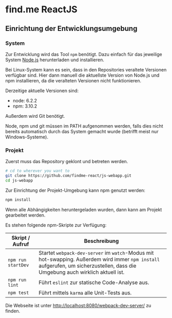 # find.me ReactJS

## Einrichtung der Entwicklungsumgebung

### System

Zur Entwicklung wird das Tool `npm` benötigt.
Dazu einfach für das jeweilige System [Node.js](https://nodejs.org)
herunterladen und installieren.

Bei Linux-System kann es sein,
dass in den Repositories veraltete Versionen verfügbar sind.
Hier dann manuell die aktuellste Version von Node.js und npm installieren,
da die veralteten Versionen nicht funktionieren.

Derzeitige aktuelle Versionen sind:

* node: 6.2.2
* npm: 3.10.2

Außerdem wird Git benötigt.

Node, npm und git müssen im PATH aufgenommen werden,
falls dies nicht bereits automatisch durch das System gemacht wurde
(betrifft meist nur Windows-Systeme).

### Projekt

Zuerst muss das Repository geklont und betreten werden.

```bash
# cd to wherever you want to
git clone https://github.com/findme-react/js-webapp.git
cd js-webapp
```

Zur Einrichtung der Projekt-Umgebung kann npm genutzt werden:

```bash
npm install
```

Wenn alle Abhängigkeiten heruntergeladen wurden,
dann kann am Projekt gearbeitet werden.

Es stehen folgende npm-Skripte zur Verfügung:

| Skript / Aufruf | Beschreibung |
|-|-|
| `npm run startDev` | Startet `webpack-dev-server` im `watch`-Modus mit hot-swapping. Außerdem wird immer `npm install` aufgerufen, um sicherzustellen, dass die Umgebung auch wirklich aktuell ist. |
| `npm run lint` | Führt `eslint` zur statische Code-Analyse aus. |
| `npm test` | Führt mittels `karma` alle Unit-Tests aus. |

Die Webseite ist unter
[http://localhost:8080/webpack-dev-server/](http://localhost:8080/webpack-dev-server/)
zu finden.